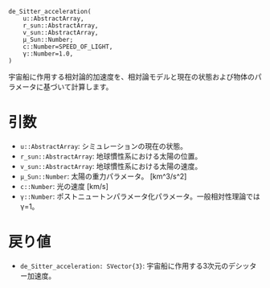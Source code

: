 ```
de_Sitter_acceleration(
    u::AbstractArray,
    r_sun::AbstractArray,
    v_sun::AbstractArray,
    μ_Sun::Number;
    c::Number=SPEED_OF_LIGHT,
    γ::Number=1.0,
)
```

宇宙船に作用する相対論的加速度を、相対論モデルと現在の状態および物体のパラメータに基づいて計算します。

# 引数

  * `u::AbstractArray`: シミュレーションの現在の状態。
  * `r_sun::AbstractArray`: 地球慣性系における太陽の位置。
  * `v_sun::AbstractArray`: 地球慣性系における太陽の速度。
  * `μ_Sun::Number`: 太陽の重力パラメータ。 [km^3/s^2]
  * `c::Number`: 光の速度 [km/s]
  * `γ::Number`: ポストニュートンパラメータ化パラメータ。一般相対性理論ではγ=1。

# 戻り値

  * `de_Sitter_acceleration: SVector{3}`: 宇宙船に作用する3次元のデシッター加速度。
